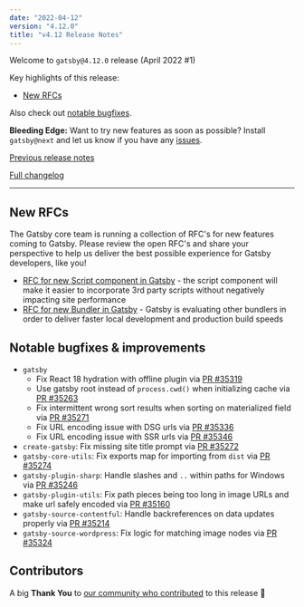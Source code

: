 ```yaml
---
date: "2022-04-12"
version: "4.12.0"
title: "v4.12 Release Notes"
---
```


Welcome to `gatsby@4.12.0` release (April 2022 #1)

Key highlights of this release:

- [New RFCs](#new-rfcs)

Also check out [notable bugfixes](#notable-bugfixes--improvements).

**Bleeding Edge:** Want to try new features as soon as possible? Install `gatsby@next` and let us know
if you have any [issues](https://github.com/gatsbyjs/gatsby/issues).

[Previous release notes](/docs/reference/release-notes/v4.11)

[Full changelog][full-changelog]

---

## New RFCs

The Gatsby core team is running a collection of RFC's for new features coming to Gatsby. Please review the open RFC's and share your perspective to help us deliver the best possible experience for Gatsby developers, like you!

- [RFC for new Script component in Gatsby](https://github.com/gatsbyjs/gatsby/discussions/35404) - the script component will make it easier to incorporate 3rd party scripts without negatively impacting site performance
- [RFC for new Bundler in Gatsby](https://github.com/gatsbyjs/gatsby/discussions/35357) - Gatsby is evaluating other bundlers in order to deliver faster local development and production build speeds

## Notable bugfixes & improvements

- `gatsby`
  - Fix React 18 hydration with offline plugin via [PR #35319](https://github.com/gatsbyjs/gatsby/pull/35319)
  - Use gatsby root instead of `process.cwd()` when initializing cache via [PR #35263](https://github.com/gatsbyjs/gatsby/pull/35263)
  - Fix intermittent wrong sort results when sorting on materialized field via [PR #35271](https://github.com/gatsbyjs/gatsby/pull/35271)
  - Fix URL encoding issue with DSG urls via [PR #35336](https://github.com/gatsbyjs/gatsby/pull/35336)
  - Fix URL encoding issue with SSR urls via [PR #35346](https://github.com/gatsbyjs/gatsby/pull/35346)
- `create-gatsby`: Fix missing site title prompt via [PR #35272](https://github.com/gatsbyjs/gatsby/pull/35272)
- `gatsby-core-utils`: Fix exports map for importing from `dist` via [PR #35274](https://github.com/gatsbyjs/gatsby/pull/35274)
- `gatsby-plugin-sharp`: Handle slashes and `..` within paths for Windows via [PR #35246](https://github.com/gatsbyjs/gatsby/pull/35246)
- `gatsby-plugin-utils`: Fix path pieces being too long in image URLs and make url safely encoded via [PR #35160](https://github.com/gatsbyjs/gatsby/pull/35160)
- `gatsby-source-contentful`: Handle backreferences on data updates properly via [PR #35214](https://github.com/gatsbyjs/gatsby/pull/35214)
- `gatsby-source-wordpress`: Fix logic for matching image nodes via [PR #35324](https://github.com/gatsbyjs/gatsby/pull/35324)

## Contributors

A big **Thank You** to [our community who contributed][full-changelog] to this release 💜

[full-changelog]: https://github.com/gatsbyjs/gatsby/compare/gatsby@4.12.0-next.0...gatsby@4.12.0
